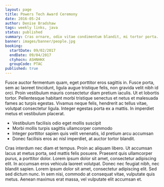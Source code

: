 ```yaml
---
layout: page
title: Powers Tech Award Ceremony
date: 2016-05-24
author: Denise Bradshaw
tags: weekly links, java
status: published
summary: Cras ornare, odio vitae condimentum blandit, mi tortor porta.
banner: images/banner/people.jpg
booking:
  startDate: 09/02/2017
  endDate: 09/04/2017
  ctyhocn: ASHNHHX
  groupCode: PTAC
published: true
---
```

Fusce auctor fermentum quam, eget porttitor eros sagittis in. Fusce porta, sem ac laoreet tincidunt, ligula augue tristique felis, non gravida velit nibh id orci. Proin vestibulum mauris consectetur diam pretium iaculis. Ut et lobortis tortor. Pellentesque habitant morbi tristique senectus et netus et malesuada fames ac turpis egestas. Vivamus neque felis, hendrerit ac tellus vitae, volutpat consectetur ligula. Integer egestas porta ex a mattis. In imperdiet metus et vestibulum placerat.

* Vestibulum facilisis odio eget mollis suscipit
* Morbi mollis turpis sagittis ullamcorper commodo
* Integer porttitor sapien quis velit venenatis, id pretium arcu accumsan
* Donec facilisis eros ac nisl imperdiet, at auctor tortor blandit.

Cras interdum nec diam et tempus. Proin ac aliquam libero. Ut accumsan lacus at metus porta, sed mattis felis posuere. Praesent quis ullamcorper purus, a porttitor dolor. Lorem ipsum dolor sit amet, consectetur adipiscing elit. In accumsan eros vehicula laoreet volutpat. Donec nec feugiat nibh, nec blandit sapien. Lorem ipsum dolor sit amet, consectetur adipiscing elit. Sed sed dictum nunc. In sem nisi, commodo at consequat vitae, vulputate quis metus. Aenean maximus erat massa, vel vulputate elit accumsan et.
